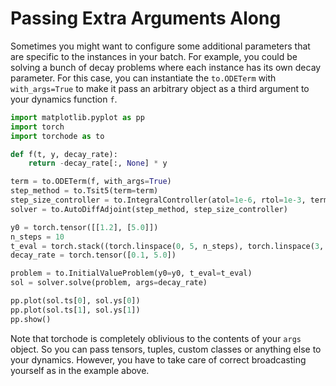 # Passing Extra Arguments Along

Sometimes you might want to configure some additional parameters that are specific to the instances in your batch. For example, you could be solving a bunch of decay problems where each instance has its own decay parameter. For this case, you can instantiate the `to.ODETerm` with `with_args=True` to make it pass an arbitrary object as a third argument to your dynamics function `f`.

```python
import matplotlib.pyplot as pp
import torch
import torchode as to

def f(t, y, decay_rate):
    return -decay_rate[:, None] * y

term = to.ODETerm(f, with_args=True)
step_method = to.Tsit5(term=term)
step_size_controller = to.IntegralController(atol=1e-6, rtol=1e-3, term=term)
solver = to.AutoDiffAdjoint(step_method, step_size_controller)

y0 = torch.tensor([[1.2], [5.0]])
n_steps = 10
t_eval = torch.stack((torch.linspace(0, 5, n_steps), torch.linspace(3, 4, n_steps)))
decay_rate = torch.tensor([0.1, 5.0])

problem = to.InitialValueProblem(y0=y0, t_eval=t_eval)
sol = solver.solve(problem, args=decay_rate)

pp.plot(sol.ts[0], sol.ys[0])
pp.plot(sol.ts[1], sol.ys[1])
pp.show()
```

Note that torchode is completely oblivious to the contents of your `args` object. So you can pass tensors, tuples, custom classes or anything else to your dynamics. However, you have to take care of correct broadcasting yourself as in the example above.

